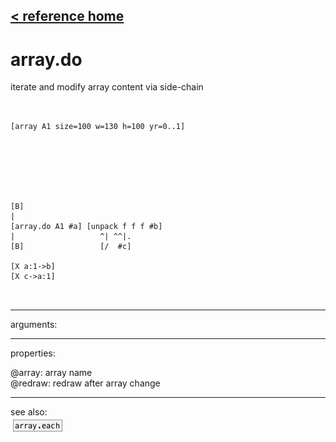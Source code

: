 [< reference home](ceammc_lib.html)
---

# array.do


iterate and modify array content via side-chain

```


[array A1 size=100 w=130 h=100 yr=0..1]







[B]
|
[array.do A1 #a] [unpack f f f #b]
|                   ^| ^^|.
[B]                 [/  #c]

[X a:1->b]
[X c->a:1]

            
```

---
arguments:


---
properties:

@array: array name<br>
@redraw: redraw after array
            change<br>

---
see also:<br>
[![array.each](img/object_array.each.png)](array.each.html)
